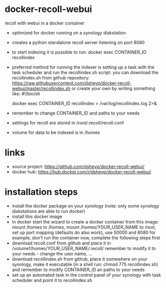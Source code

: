 # docker-recoll-webui
recoll with webui in a docker container

- optimized for docker running on a synology diskstation
- creates a python standalone recoll server listening on port 8080
- to start indexing it is possible to run:
    docker exec CONTAINER_ID recollindex
- preferred method for running the indexer is setting up a task with the task scheduler and run the recollindex.sh script:
    you can download the recollindex.sh from github repository:
        https://raw.githubusercontent.com/dsheyp/docker-recoll-webui/master/recollindex.sh
        or create your own by writing something like:
    #!/bin/sh
    
    docker exec CONTAINER_ID recollindex > /var/log/recollindex.log 2>&
    
- remember to change CONTAINER_ID and paths to your needs
- settings for recoll are stored in /root/.recoll/recoll.conf
- volume for data to be indexed is in /homes
# links

- source project: https://github.com/dsheyp/docker-recoll-webui/
- docker hub: https://hub.docker.com/r/dsheyp/docker-recoll-webui/
# installation steps

- install the docker package on your synology (note: only some synology diskstations are able to run docker)
- install this docker image
- in docker start the wizard to create a docker container from this image: mount /homes to /homes, mount /homes/YOUR_USER_NAME to /root, set up port mapping (defaults do also work), use 50000 and 8080 for example, don't run the container now, complete the following steps first
- download recoll.conf from github and place it in /volume1/homes/YOUR_USER_NAME/.recoll/
    remember to modify it to your needs - change the user name, ...
- download recollindex.sh from github, place it somewhere on your synology, make it executable (in a shell run: chmod 775 recollindex.sh) and remember to modify CONTAINER_ID an paths to your needs
- set up an automated task in the control panel of your synology with task scheduler and point it to recollindex.sh
